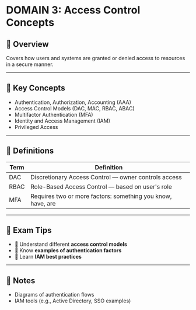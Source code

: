 # DOMAIN 3: Access Control Concepts

## 📖 Overview

Covers how users and systems are granted or denied access to resources in a secure manner.

---

## 🔑 Key Concepts

- Authentication, Authorization, Accounting (AAA)
- Access Control Models (DAC, MAC, RBAC, ABAC)
- Multifactor Authentication (MFA)
- Identity and Access Management (IAM)
- Privileged Access

---

## 📌 Definitions

| Term | Definition |
|------|------------|
| DAC | Discretionary Access Control — owner controls access |
| RBAC | Role-Based Access Control — based on user's role |
| MFA | Requires two or more factors: something you know, have, are |

---

## 🧠 Exam Tips

- 🔸 Understand different **access control models**
- 🔸 Know **examples of authentication factors**
- 🔸 Learn **IAM best practices**

---

## 📝 Notes

- Diagrams of authentication flows
- IAM tools (e.g., Active Directory, SSO examples)

